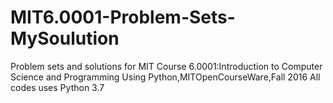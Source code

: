 # MIT6.0001-Problem-Sets-MySoulution
Problem sets and solutions for MIT Course 6.0001:Introduction to Computer Science and Programming Using Python,MITOpenCourseWare,Fall 2016
All codes uses Python 3.7
